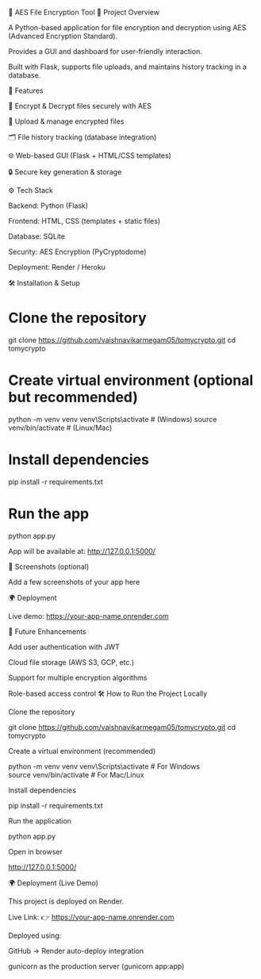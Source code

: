 🔐 AES File Encryption Tool
📌 Project Overview

A Python-based application for file encryption and decryption using AES (Advanced Encryption Standard).

Provides a GUI and dashboard for user-friendly interaction.

Built with Flask, supports file uploads, and maintains history tracking in a database.

🚀 Features

🔑 Encrypt & Decrypt files securely with AES

📂 Upload & manage encrypted files

🗂️ File history tracking (database integration)

🌐 Web-based GUI (Flask + HTML/CSS templates)

🔒 Secure key generation & storage

⚙️ Tech Stack

Backend: Python (Flask)

Frontend: HTML, CSS (templates + static files)

Database: SQLite

Security: AES Encryption (PyCryptodome)

Deployment: Render / Heroku

🛠️ Installation & Setup
# Clone the repository
git clone https://github.com/vaishnavikarmegam05/tomycrypto.git
cd tomycrypto

# Create virtual environment (optional but recommended)
python -m venv venv
venv\Scripts\activate  # (Windows)
source venv/bin/activate  # (Linux/Mac)

# Install dependencies
pip install -r requirements.txt

# Run the app
python app.py


App will be available at: http://127.0.0.1:5000/

📸 Screenshots (optional)

Add a few screenshots of your app here

🌍 Deployment

Live demo: https://your-app-name.onrender.com

📖 Future Enhancements

Add user authentication with JWT

Cloud file storage (AWS S3, GCP, etc.)

Support for multiple encryption algorithms

Role-based access control
🛠️ How to Run the Project Locally

Clone the repository

git clone https://github.com/vaishnavikarmegam05/tomycrypto.git
cd tomycrypto


Create a virtual environment (recommended)

python -m venv venv
venv\Scripts\activate   # For Windows  
source venv/bin/activate  # For Mac/Linux  


Install dependencies

pip install -r requirements.txt


Run the application

python app.py


Open in browser

http://127.0.0.1:5000/

🌍 Deployment (Live Demo)

This project is deployed on Render.

Live Link: 👉 https://your-app-name.onrender.com

Deployed using:

GitHub → Render auto-deploy integration

gunicorn as the production server (gunicorn app:app)
